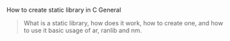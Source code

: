How to create static library in C
General
> What is a static library, how does it work, how to create one, and how to use
 it
>basic usage of ar, ranlib and nm.